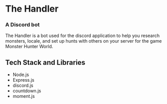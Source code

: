 # The Handler

### A Discord bot

The Handler is a bot used for the discord application to help you research monsters, locale, and set up hunts with others on your server for the game Monster Hunter World.

## Tech Stack and Libraries

- Node.js
- Express.js
- discord.js
- countdown.js
- moment.js
